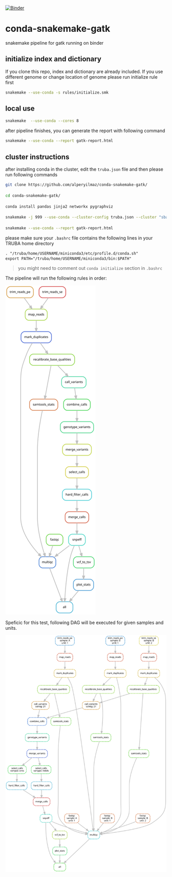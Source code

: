 [![Binder](http://mybinder.org/badge_logo.svg)](http://beta.mybinder.org/v2/gh/alperyilmaz/conda-snakemake-gatk/master?urlpath=lab/tree/index.ipynb)

# conda-snakemake-gatk

snakemake pipeline for gatk running on binder

## initialize index and dictionary

If you clone this repo, index and dictionary are already included. If you use different genome or change location of genome please run initialize rule first

```bash
snakemake --use-conda -s rules/initialize.smk 
```

## local use

```bash
snakemake  --use-conda --cores 8
```

after pipeline finishes, you can generate the report with following command

```bash
snakemake --use-conda --report gatk-report.html
```

## cluster instructions

after installing conda in the cluster, edit the `truba.json` file and then please run following commands

```bash
git clone https://github.com/alperyilmaz/conda-snakemake-gatk/

cd conda-snakemake-gatk/

conda install pandas jinja2 networkx pygraphviz

snakemake -j 999 --use-conda --cluster-config truba.json --cluster "sbatch -A {cluster.account} -p {cluster.partition} -n {cluster.n}  -t {cluster.time} --constraint {cluster.constraint} --export=PATH"

snakemake --use-conda --report gatk-report.html
```

please make sure your `.bashrc` file contains the following lines in your TRUBA home directory

```
. "/truba/home/USERNAME/miniconda3/etc/profile.d/conda.sh"
export PATH="/truba/home/USERNAME/miniconda3/bin:$PATH"
```

> you might need to comment out `conda initialize` section in `.bashrc`

The pipeline will run the following rules in order:

![dag-rules](dag-rules.svg)

Speficic for this test, following DAG will be executed for given samples and units.

![whole-dag](dag.svg)
